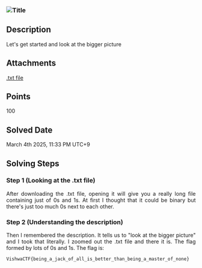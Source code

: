### ![Title](additional-files/Sanity-Check-Title)

## Description

<div style="text-align: justify">Let's get started and look at the bigger picture</div>

## Attachments

[.txt file](additional-files/sanity.txt)

## Points

100

## Solved Date

March 4th 2025, 11:33 PM UTC+9

## Solving Steps

### Step 1 (Looking at the .txt file)

<div style="text-align: justify">After downloading the .txt file, opening it will give you a really long file containing just of 0s and 1s. At first I thought that it could be binary but there's just too much 0s next to each other.</div>

### Step 2 (Understanding the description)

<div style="text-align: justify">Then I remembered the description. It tells us to "look at the bigger picture" and I took that literally. I zoomed out the .txt file and there it is. The flag formed by lots of 0s and 1s. The flag is:</div>

`VishwaCTF{being_a_jack_of_all_is_better_than_being_a_master_of_none}`
